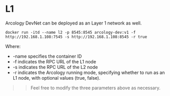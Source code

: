 # L1 

Arcology DevNet can be deployed as an Layer 1 network as well.

``` shell
docker run -itd --name l2 -p 8545:8545 arcology-dev:v1 -f http://192.168.1.108:7545 -s http://192.168.1.108:8545 -r true
```

Where:
- -name specifies the container ID
- -f indicates the RPC URL of the L1 node
- -s indicates the RPC URL of the L2 node
- -r indicates the Arcology running mode, specifying whether to run as an L1 node, with optional values (true, false).

>> Feel free to modify the three parameters above as necessary.

